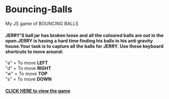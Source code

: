 # Bouncing-Balls

My JS game of BOUNCING BALLS

#### JERRY'S ball jar has broken loose and all the coloured balls are out in the open.JERRY is having a hard time finding his balls in his anti gravity house.Your task is to capture all the balls for JERRY. Use these keyboard shortcuts to move around: <br>
 "a" = To move <b>LEFT</b><br>"d"
            = To move
            <b>RIGHT</b><br>"w" = To move <b>TOP</b> <br>"s" = To move <b>DOWN</b> <br>
            

#### [CLICK HERE to view the game](https://bouncing-balls-sayahnneeta.netlify.app/)
 
